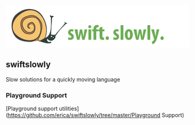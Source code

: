 ![](images/banner.jpg "Swift Slowly")

## swiftslowly
Slow solutions for a quickly moving language

### Playground Support
[Playground support utilities](https://github.com/erica/swiftslowly/tree/master/Playground Support)
